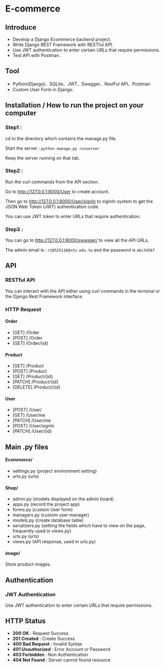 # E-commerce

## Introduce
- Develop a Django Ecommerce backend project.
- Write Django REST Framework with RESTful API.
- Use JWT authentication to enter certain URLs that require permissions.
- Test API with Postman.

## Tool
- Python(Django)、SQLite、JWT、Swagger、RestFul API、Postman
- Custom User Form in Django.

## Installation / How to run the project on your computer
### Step1 : 
cd to the directory which contains the manage.py file.

Start the server : ```python manage.py runserver```

Keep the server running on that tab.

### Step2 : 
Run the curl commands from the API section. 

Go to http://127.0.0.1:8000/User  to create account.

Then go to http://127.0.0.1:8000/User/signIn to siginIn system to get the JSON Web Token (JWT) authentication code.

You can use JWT token to enter URLs that require authentication.

### Step3 : 

You can go to http://127.0.0.1:8000/swagger/ to view all the API URLs.

The admin email is : ```r10525116@ntu.edu.tw``` and the password is ```abc34567```

## API
### RESTful API
You can interact with the API either using curl commands in the terminal or the Django Rest Framework interface.

### HTTP Request
#### Order
- [GET] /Order 
- [POST] /Order
- [GET] /Order/{id}

#### Product
- [GET] /Product
- [POST] /Product
- [GET] /Product/{id}
- [PATCH] /Product/{id}
- [DELETE] /Product/{id}

#### User
- [POST] /User/
- [GET] /User/me
- [PATCH] /User/me
- [POST] /User/signIn
- [PATCH] /User/{id}

## Main .py files
#### Ecommerce/
- settings.py (project environment setting)
- urls.py (urls)

#### Shop/
- admin.py (models displayed on the admin board)
- apps.py (record the project app)
- forms.py (custom User form)
- managers.py (custom user manager)
- models.py (create database table)
- serializers.py (setting the fields which have to view on the page, frequently used in views.py)
- urls.py (urls)
- views.py (API response, used in urls.py)

#### image/
Store product images.

## Authentication
### JWT Authentication
Use JWT authentication to enter certain URLs that require permissions.

## HTTP Status
- **200 OK** : Request Success
- **201 Created** : Create Success
- **400 Bad Request** : Invalid Syntax
- **401 Unauthorized** : Error Account or Password
- **403 Forbidden** : Non Authentication
- **404 Not Found** : Server cannot found resource
